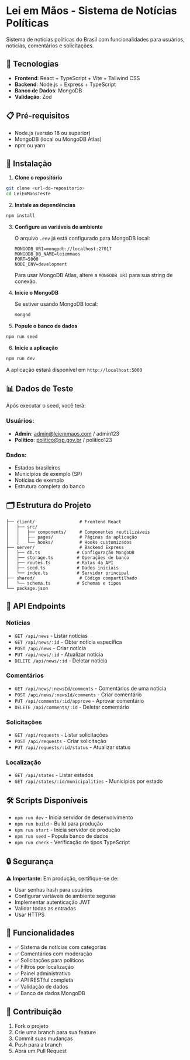 # Lei em Mãos - Sistema de Notícias Políticas

Sistema de notícias políticas do Brasil com funcionalidades para usuários, notícias, comentários e solicitações.

## 🚀 Tecnologias

- **Frontend**: React + TypeScript + Vite + Tailwind CSS
- **Backend**: Node.js + Express + TypeScript
- **Banco de Dados**: MongoDB
- **Validação**: Zod

## 📋 Pré-requisitos

- Node.js (versão 18 ou superior)
- MongoDB (local ou MongoDB Atlas)
- npm ou yarn

## 🔧 Instalação

1. **Clone o repositório**
```bash
git clone <url-do-repositorio>
cd LeiEmMaosTeste
```

2. **Instale as dependências**
```bash
npm install
```

3. **Configure as variáveis de ambiente**
   
   O arquivo `.env` já está configurado para MongoDB local:
   ```
   MONGODB_URI=mongodb://localhost:27017
   MONGODB_DB_NAME=leiemmaos
   PORT=5000
   NODE_ENV=development
   ```

   Para usar MongoDB Atlas, altere a `MONGODB_URI` para sua string de conexão.

4. **Inicie o MongoDB**
   
   Se estiver usando MongoDB local:
   ```bash
   mongod
   ```

5. **Popule o banco de dados**
```bash
npm run seed
```

6. **Inicie a aplicação**
```bash
npm run dev
```

A aplicação estará disponível em `http://localhost:5000`

## 📊 Dados de Teste

Após executar o seed, você terá:

### Usuários:
- **Admin**: admin@leiemmaos.com / admin123
- **Político**: politico@sp.gov.br / politico123

### Dados:
- Estados brasileiros
- Municípios de exemplo (SP)
- Notícias de exemplo
- Estrutura completa do banco

## 🗂️ Estrutura do Projeto

```
├── client/                 # Frontend React
│   ├── src/
│   │   ├── components/     # Componentes reutilizáveis
│   │   ├── pages/          # Páginas da aplicação
│   │   └── hooks/          # Hooks customizados
├── server/                 # Backend Express
│   ├── db.ts              # Configuração MongoDB
│   ├── storage.ts         # Operações de banco
│   ├── routes.ts          # Rotas da API
│   ├── seed.ts            # Dados iniciais
│   └── index.ts           # Servidor principal
├── shared/                 # Código compartilhado
│   └── schema.ts          # Schemas e tipos
└── package.json
```

## 🔌 API Endpoints

### Notícias
- `GET /api/news` - Listar notícias
- `GET /api/news/:id` - Obter notícia específica
- `POST /api/news` - Criar notícia
- `PUT /api/news/:id` - Atualizar notícia
- `DELETE /api/news/:id` - Deletar notícia

### Comentários
- `GET /api/news/:newsId/comments` - Comentários de uma notícia
- `POST /api/news/:newsId/comments` - Criar comentário
- `PUT /api/comments/:id/approve` - Aprovar comentário
- `DELETE /api/comments/:id` - Deletar comentário

### Solicitações
- `GET /api/requests` - Listar solicitações
- `POST /api/requests` - Criar solicitação
- `PUT /api/requests/:id/status` - Atualizar status

### Localização
- `GET /api/states` - Listar estados
- `GET /api/states/:id/municipalities` - Municípios por estado

## 🛠️ Scripts Disponíveis

- `npm run dev` - Inicia servidor de desenvolvimento
- `npm run build` - Build para produção
- `npm run start` - Inicia servidor de produção
- `npm run seed` - Popula banco de dados
- `npm run check` - Verificação de tipos TypeScript

## 🔒 Segurança

⚠️ **Importante**: Em produção, certifique-se de:
- Usar senhas hash para usuários
- Configurar variáveis de ambiente seguras
- Implementar autenticação JWT
- Validar todas as entradas
- Usar HTTPS

## 📝 Funcionalidades

- ✅ Sistema de notícias com categorias
- ✅ Comentários com moderação
- ✅ Solicitações para políticos
- ✅ Filtros por localização
- ✅ Painel administrativo
- ✅ API RESTful completa
- ✅ Validação de dados
- ✅ Banco de dados MongoDB

## 🤝 Contribuição

1. Fork o projeto
2. Crie uma branch para sua feature
3. Commit suas mudanças
4. Push para a branch
5. Abra um Pull Request
